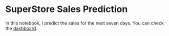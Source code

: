# SuperStore Sales Prediction

In this notebook, I predict the sales for the next seven days. 
You can check the [dashboard](https://public.tableau.com/app/profile/daniel.fernando.gutierrez.rebolledo/viz/SuperStoreSales_16331687590410/SuperStoreSales?publish=yes).

